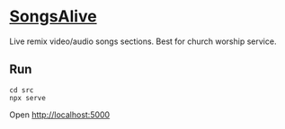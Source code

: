 # [SongsAlive](https://christorng.github.io/SongsAlive/src/)
Live remix video/audio songs sections. Best for church worship service.

## Run
```
cd src
npx serve
```
Open [http://localhost:5000](http://localhost:5000)